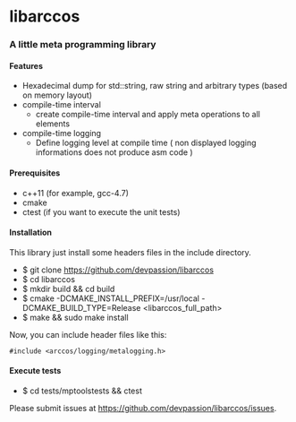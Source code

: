 libarccos
=========

### A little meta programming library


#### Features

* Hexadecimal dump for std::string, raw string and arbitrary types (based on memory layout)
* compile-time interval
    * create compile-time interval and apply meta operations to all elements
* compile-time logging
    * Define logging level at compile time ( non displayed logging informations does not produce asm code )

    
#### Prerequisites

* c++11 (for example, gcc-4.7)
* cmake
* ctest (if you want to execute the unit tests)

    
#### Installation 

This library just install some headers files in the include directory.

* $ git clone https://github.com/devpassion/libarccos
* $ cd libarccos
* $ mkdir build && cd build
* $ cmake -DCMAKE_INSTALL_PREFIX=/usr/local -DCMAKE_BUILD_TYPE=Release <libarccos_full_path>
* $ make && sudo make install

Now, you can include header files like this:

`#include <arccos/logging/metalogging.h>`



#### Execute tests

* $ cd tests/mptoolstests && ctest



Please submit issues at https://github.com/devpassion/libarccos/issues.


